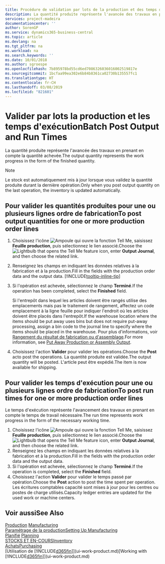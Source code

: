 ```yaml
---
title: Procédure de validation par lots de la production et des temps d'exécution | Microsoft Docs
description: La quantité produite représente l'avancée des travaux en prenant en compte la quantité achevée.
services: project-madeira
documentationcenter: ''
author: SorenGP
ms.service: dynamics365-business-central
ms.topic: article
ms.devlang: na
ms.tgt_pltfrm: na
ms.workload: na
ms.search.keywords: ''
ms.date: 10/01/2018
ms.author: sgroespe
ms.openlocfilehash: 7b895978bd55cd6ed7086326036016002519817e
ms.sourcegitcommit: 1bcfaa99ea302e6b84b8361ca02730b135557fc1
ms.translationtype: HT
ms.contentlocale: fr-CH
ms.lasthandoff: 03/08/2019
ms.locfileid: "821601"
---
```

# <a name="batch-post-output-and-run-times"></a><span data-ttu-id="e2285-103">Valider par lots la production et les temps d'exécution</span><span class="sxs-lookup"><span data-stu-id="e2285-103">Batch Post Output and Run Times</span></span>
<span data-ttu-id="e2285-104">La quantité produite représente l'avancée des travaux en prenant en compte la quantité achevée.</span><span class="sxs-lookup"><span data-stu-id="e2285-104">The output quantity represents the work progress in the form of the finished quantity.</span></span>  

> [!NOTE]
> <span data-ttu-id="e2285-105">Le stock est automatiquement mis à jour lorsque vous validez la quantité produite durant la dernière opération.</span><span class="sxs-lookup"><span data-stu-id="e2285-105">Only when you post output quantity on the last operation, the inventory is updated automatically.</span></span>  

## <a name="to-post-output-quantities-for-one-or-more-production-order-lines"></a><span data-ttu-id="e2285-106">Pour valider les quantités produites pour une ou plusieurs lignes ordre de fabrication</span><span class="sxs-lookup"><span data-stu-id="e2285-106">To post output quantities for one or more production order lines</span></span>
1. <span data-ttu-id="e2285-107">Choisissez l'icône ![Ampoule qui ouvre la fonction Tell Me](media/ui-search/search_small.png "Dites-moi ce que vous voulez faire"), saisissez **Feuille production**, puis sélectionnez le lien associé.</span><span class="sxs-lookup"><span data-stu-id="e2285-107">Choose the ![Lightbulb that opens the Tell Me feature](media/ui-search/search_small.png "Tell me what you want to do") icon, enter **Output Journal**, and then choose the related link.</span></span>  
2. <span data-ttu-id="e2285-108">Renseignez les champs en indiquant les données relatives à la fabrication et à la production.</span><span class="sxs-lookup"><span data-stu-id="e2285-108">Fill in the fields with the production order data and the output data.</span></span> [!INCLUDE[tooltip-inline-tip](includes/tooltip-inline-tip_md.md)]
3. <span data-ttu-id="e2285-109">Si l'opération est achevée, sélectionnez le champ **Terminé**.</span><span class="sxs-lookup"><span data-stu-id="e2285-109">If the operation has been completed, select the **Finished** field.</span></span>  

    <span data-ttu-id="e2285-110">Si l'entrepôt dans lequel les articles doivent être rangés utilise des emplacements mais pas le traitement de rangement, affectez un code emplacement à la ligne feuille pour indiquer l'endroit où les articles doivent être placés dans l'entrepôt.</span><span class="sxs-lookup"><span data-stu-id="e2285-110">If the warehouse location where the items should be put away uses bins but does not require put-away processing,  assign a bin code to the journal line to specify where the items should be placed in the warehouse.</span></span> <span data-ttu-id="e2285-111">Pour plus d'informations, voir [Rangement du résultat de fabrication ou d'assemblage](warehouse-how-to-put-away-production-output.md).</span><span class="sxs-lookup"><span data-stu-id="e2285-111">For more information, see [Put Away Production or Assembly Output](warehouse-how-to-put-away-production-output.md).</span></span>  

4. <span data-ttu-id="e2285-112">Choisissez l'action **Valider** pour valider les opérations.</span><span class="sxs-lookup"><span data-stu-id="e2285-112">Choose the **Post** acto post the operations.</span></span> <span data-ttu-id="e2285-113">La quantité produite est validée.</span><span class="sxs-lookup"><span data-stu-id="e2285-113">The output quantity will be posted.</span></span> <span data-ttu-id="e2285-114">L'article peut être expédié.</span><span class="sxs-lookup"><span data-stu-id="e2285-114">The item is now available for shipping.</span></span>  

## <a name="to-post-run-times-for-one-or-more-production-order-lines"></a><span data-ttu-id="e2285-115">Pour valider les temps d'exécution pour une ou plusieurs lignes ordre de fabrication</span><span class="sxs-lookup"><span data-stu-id="e2285-115">To post run times for one or more production order lines</span></span>
<span data-ttu-id="e2285-116">Le temps d'exécution représente l'avancement des travaux en prenant en compte le temps de travail nécessaire.</span><span class="sxs-lookup"><span data-stu-id="e2285-116">The run time represents work progress in the form of the necessary working time.</span></span>    

1.  <span data-ttu-id="e2285-117">Choisissez l'icône ![Ampoule qui ouvre la fonction Tell Me](media/ui-search/search_small.png "Dites-moi ce que vous voulez faire"), saisissez **Feuille production**, puis sélectionnez le lien associé.</span><span class="sxs-lookup"><span data-stu-id="e2285-117">Choose the ![Lightbulb that opens the Tell Me feature](media/ui-search/search_small.png "Tell me what you want to do") icon, enter **Output Journal**, and then choose the related link.</span></span>  
2. <span data-ttu-id="e2285-118">Renseignez les champs en indiquant les données relatives à la fabrication et à la production.</span><span class="sxs-lookup"><span data-stu-id="e2285-118">Fill in the fields with the production order data and the output data.</span></span>  
3.  <span data-ttu-id="e2285-119">Si l'opération est achevée, sélectionnez le champ **Terminé**.</span><span class="sxs-lookup"><span data-stu-id="e2285-119">If the operation is completed, select the **Finished** field.</span></span>  
4. <span data-ttu-id="e2285-120">Choisissez l'action **Valider** pour valider le temps passé par opération.</span><span class="sxs-lookup"><span data-stu-id="e2285-120">Choose the **Post** action to post the time spent per operation.</span></span> <span data-ttu-id="e2285-121">Les écritures comptables capacité sont mises à jour pour les centres ou postes de charge utilisés.</span><span class="sxs-lookup"><span data-stu-id="e2285-121">Capacity ledger entries are updated for the used work or machine centers.</span></span>

## <a name="see-also"></a><span data-ttu-id="e2285-122">Voir aussi</span><span class="sxs-lookup"><span data-stu-id="e2285-122">See Also</span></span>  
<span data-ttu-id="e2285-123">[Production](production-manage-manufacturing.md)  </span><span class="sxs-lookup"><span data-stu-id="e2285-123">[Manufacturing](production-manage-manufacturing.md)  </span></span>  
[<span data-ttu-id="e2285-124">Paramétrage de la production</span><span class="sxs-lookup"><span data-stu-id="e2285-124">Setting Up Manufacturing</span></span>](production-configure-production-processes.md)  
<span data-ttu-id="e2285-125">[Planifié](production-planning.md)    </span><span class="sxs-lookup"><span data-stu-id="e2285-125">[Planning](production-planning.md)    </span></span>  
[<span data-ttu-id="e2285-126">STOCKS ET EN-COURS</span><span class="sxs-lookup"><span data-stu-id="e2285-126">Inventory</span></span>](inventory-manage-inventory.md)  
[<span data-ttu-id="e2285-127">Achats</span><span class="sxs-lookup"><span data-stu-id="e2285-127">Purchasing</span></span>](purchasing-manage-purchasing.md)  
<span data-ttu-id="e2285-128">[Utilisation de [!INCLUDE[d365fin](includes/d365fin_md.md)]](ui-work-product.md)</span><span class="sxs-lookup"><span data-stu-id="e2285-128">[Working with [!INCLUDE[d365fin](includes/d365fin_md.md)]](ui-work-product.md)</span></span>
